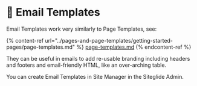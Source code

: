 # 🔹 Email Templates

Email Templates work very similarly to Page Templates, see:

{% content-ref url="../pages-and-page-templates/getting-started-pages/page-templates.md" %}
[page-templates.md](../pages-and-page-templates/getting-started-pages/page-templates.md)
{% endcontent-ref %}

They can be useful in emails to add re-usable branding including headers and footers and email-friendly HTML, like an over-arching table.

You can create Email Templates in Site Manager in the Siteglide Admin.

